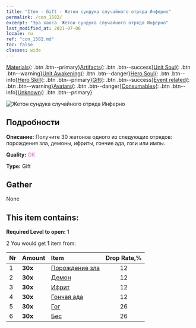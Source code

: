```yaml
---
title: "Item - Gift - Жетон сундука случайного отряда Инферно"
permalink: /con_1582/
excerpt: "Эра хаоса  Жетон сундука случайного отряда Инферно"
last_modified_at: 2021-07-06
locale: ru
ref: "con_1582.md"
toc: false
classes: wide
---
```

 [Materials](/ItemsRU/){: .btn .btn--primary}[Artifacts](/ItemsRU/Artifacts/){: .btn .btn--success}[Unit Soul](/ItemsRU/UnitSoul/){: .btn .btn--warning}[Unit Awakening](/ItemsRU/UnitAwakening/){: .btn .btn--danger}[Hero Soul](/ItemsRU/HeroSoul/){: .btn .btn--info}[Hero Skill](/ItemsRU/HeroSkill/){: .btn .btn--primary}[Gift](/ItemsRU/Gift/){: .btn .btn--success}[Event related](/ItemsRU/Events/){: .btn .btn--warning}[Avatars](/ItemsRU/Avatars/){: .btn .btn--danger}[Consumables](/ItemsRU/Consumables/){: .btn .btn--info}[Unknown](/ItemsRU/Unknown/){: .btn .btn--primary}

 ![Жетон сундука случайного отряда Инферно](/images/t/i_907198.png)

## Подробности
 **Описание:** Получите 30 жетонов одного из следующих отрядов: порождения зла, демоны, ифриты, гончие ада, гоги или импы.

 **Quality:** <span style="color: #DA70D6">OK</span>

 **Type:** Gift

## Gather

  None

## This item contains:

 **Required Level to open:** 1

 2 You would get **1** item  from:

  | Nr | Amount |     Item    | Drop Rate,% |
  |:---|:-------|:------------|:---------:|
  | 1 |  **30x** | [Порождение зла](/ItemsRU/unt_230/) | 12 | 
  | 2 |  **30x** | [Демон](/ItemsRU/unt_229/) | 12 | 
  | 3 |  **30x** | [Ифрит](/ItemsRU/unt_231/) | 12 | 
  | 4 |  **30x** | [Гончая ада](/ItemsRU/unt_228/) | 12 | 
  | 5 |  **30x** | [Гог](/ItemsRU/unt_227/) | 26 | 
  | 6 |  **30x** | [Бес](/ItemsRU/unt_226/) | 26 | 
